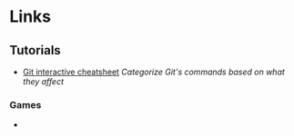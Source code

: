 # Links

## Tutorials

- [Git interactive cheatsheet](https://ndpsoftware.com/git-cheatsheet.html#loc=index;) _Categorize Git's commands based on what they affect_


### Games

- 